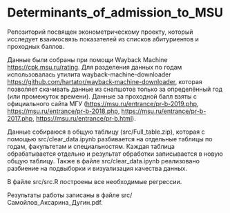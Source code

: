 # Determinants_of_admission_to_MSU
Репозиторий посвящен эконометрическому проекту, который исследует взаимосвязь показателей из списков абитуриентов и проходных баллов.

Данные были собраны при помощи Wayback Machine https://cpk.msu.ru/rating. Для разделения данных по годам использовалась утилита wayback-machine-downloader https://github.com/hartator/wayback-machine-downloader, которая позволяет скачивать данные из снапшотов только за определённый год (или промежуток времени). Данные за проходной балл взяты с официального сайта МГУ (https://msu.ru/entrance/pr-b-2019.php, https://msu.ru/entrance/pr-b-2018.php, https://msu.ru/entrance/pr-b-2017.php, https://msu.ru/entrance/pr-b.html).

Данные собираюся в общую таблицу (src/Full_table.zip), которая с помощью src/clear_data.ipynb разбивается на отдельные таблицы по годам, факультетам и специальностям. Каждая таблица обрабатывается отдельно и результат обработки записывается в новую общую таблицу. Также в файле src/clear_data.ipynb реализовано разбиение на подвыборки и визуализация качества данных.

В файле src/src.R построены все необходимые регрессии.

Результаты работы записаны в файле src/Самойлов_Аксарина_Дугин.pdf.
